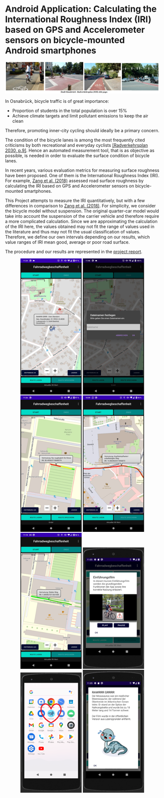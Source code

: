 # Android Application: Calculating the International Roughness Index (IRI) based on GPS and Accelerometer sensors on bicycle-mounted Android smartphones

![Radfahren in Osnabrück](https://github.com/JanaK-L/AndroidApp_InternationalRoughnessIndex/blob/main/images/RadBanner.png)

In Osnabrück, bicycle traffic is of great importance:
* Proportion of students in the total population is over 15%
* Achieve climate targets and limit pollutant emissions to keep the air clean

Therefore, promoting inner-city cycling should ideally be a primary concern.

The condition of the bicycle lanes is among the most frequently cited criticisms by both recreational and everyday cyclists <a href="https://www.osnabrueck.de/fileadmin/eigene_Dateien/RVP2030_Endbericht_doppelseitig.pdf" target="_blank" rel="noreferrer">[Radverkehrsplan 2030, p.9]</a>.
Hence an automated measurement tool, that is as objective as possible, is needed in order to evaluate the surface condition of bicycle lanes.

In recent years, various evaluation metrics for measuring surface roughness have been proposed. One of them is the International Roughness Index (IRI).
For example, <a href="https://www.mdpi.com/1424-8220/18/3/914" target="_blank" rel="noreferrer">Zang et al. (2018)</a> assessed road surface roughness by calculating the IRI based on GPS and Accelerometer sensors on bicycle-mounted smartphones.

This Project attempts to measure the IRI quantitatively, but with a few differences in comparison to <a href="https://www.mdpi.com/1424-8220/18/3/914" target="_blank" rel="noreferrer">Zang et al. (2018)</a>. For simplicity, we consider the bicycle model without suspension. The original quarter-car model would take into account the suspension of the carrier vehicle and therefore require a more complicated calculation. Since we are approximating the calculation of the IRI here, the values obtained may not fit the range of values used in the literature and thus may not fit the usual classification of values. Therefore, we define our own intervals depending on our results, which value ranges of IRI mean good, average or poor road surface.

The procedure and our results are represented in the <a href="https://github.com/JanaK-L/AndroidApp_InternationalRoughnessIndex/blob/main/ProjectReport.pdf" target="_blank" rel="noreferrer">project report</a>.

<p align="center">
  <img src="https://github.com/JanaK-L/AndroidApp_InternationalRoughnessIndex/blob/main/images/index9.jpg" width="200" title="Der Mosasaurier zeigt den über GPS ermittelten Standort des Benutzers an.">
  <img src="https://github.com/JanaK-L/AndroidApp_InternationalRoughnessIndex/blob/main/images/index4.jpg" width="200" title="Die gefahrene Strecke kann bei Bedarf gespeichert und später erneut geladen werden.">
  <img src="https://github.com/JanaK-L/AndroidApp_InternationalRoughnessIndex/blob/main/images/klasse5.jpg" width="200" title="Die Fahrt auf einem Grünstreifen vor der Bibliothek am Westerberg.">
  <img src="https://github.com/JanaK-L/AndroidApp_InternationalRoughnessIndex/blob/main/images/klasse4.jpg" width="200" title="Eine ziemlich holprige Stadtfahrt.">
  
  <img src="https://github.com/JanaK-L/AndroidApp_InternationalRoughnessIndex/blob/main/images/glatterWeg2.jpg" width="200" title="Die Fahrt auf einem glatten Weg zwischen der Mensa am Westerberg und dem Gebäude namens der Frosch.">
  <img src="https://github.com/JanaK-L/AndroidApp_InternationalRoughnessIndex/blob/main/images/beimRadfahrenEinenHelmMitMosasaurusDraufTragen.png" width="200" title="Beim Radfahren sollte ein Helm mit einem Mosasaurus drauf getragen werden.">
  <img src="https://github.com/JanaK-L/AndroidApp_InternationalRoughnessIndex/blob/main/images/MosaCutie.png" width="200" title="Starten der App Fahrradwegbeschaffenheit">
  <img src="https://github.com/JanaK-L/AndroidApp_InternationalRoughnessIndex/blob/main/images/keinVideo.png" width="200" title="An dieser Stelle konnte man einmal ein Video über einen Mosasaurus sehen.">
</p>

